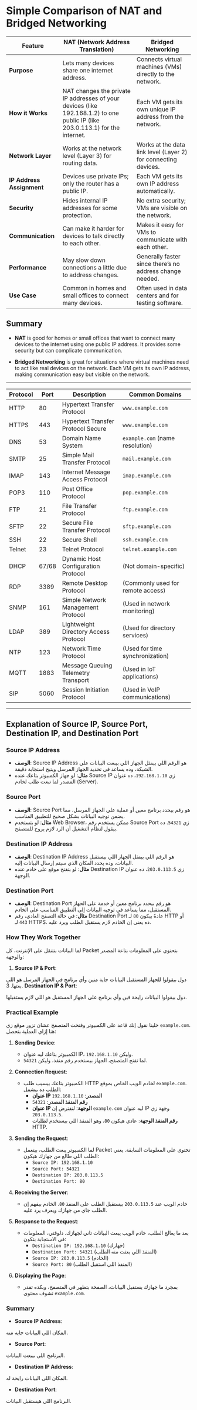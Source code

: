 # Simple Comparison of NAT and Bridged Networking

| **Feature**                | **NAT (Network Address Translation)**                             | **Bridged Networking**                                   |
|----------------------------|-------------------------------------------------------------------|---------------------------------------------------------|
| **Purpose**                | Lets many devices share one internet address.                     | Connects virtual machines (VMs) directly to the network. |
| **How it Works**           | NAT changes the private IP addresses of your devices (like 192.168.1.2) to one public IP (like 203.0.113.1) for the internet. | Each VM gets its own unique IP address from the network. |
| **Network Layer**          | Works at the network level (Layer 3) for routing data.            | Works at the data link level (Layer 2) for connecting devices. |
| **IP Address Assignment**   | Devices use private IPs; only the router has a public IP.         | Each VM gets its own IP address automatically.           |
| **Security**               | Hides internal IP addresses for some protection.                  | No extra security; VMs are visible on the network.      |
| **Communication**          | Can make it harder for devices to talk directly to each other.    | Makes it easy for VMs to communicate with each other.   |
| **Performance**            | May slow down connections a little due to address changes.        | Generally faster since there’s no address change needed. |
| **Use Case**               | Common in homes and small offices to connect many devices.        | Often used in data centers and for testing software.     |

## Summary
- **NAT** is good for homes or small offices that want to connect many devices to the internet using one public IP address. It provides some security but can complicate communication.

- **Bridged Networking** is great for situations where virtual machines need to act like real devices on the network. Each VM gets its own IP address, making communication easy but visible on the network.

---

| **Protocol**     | **Port** | **Description**                               | **Common Domains**               |
|------------------|----------|-----------------------------------------------|----------------------------------|
| HTTP             | 80       | Hypertext Transfer Protocol                   | `www.example.com`                |
| HTTPS            | 443      | Hypertext Transfer Protocol Secure            | `www.example.com`                |
| DNS              | 53       | Domain Name System                            | `example.com` (name resolution) |
| SMTP             | 25       | Simple Mail Transfer Protocol                 | `mail.example.com`               |
| IMAP             | 143      | Internet Message Access Protocol              | `imap.example.com`               |
| POP3             | 110      | Post Office Protocol                          | `pop.example.com`                |
| FTP              | 21       | File Transfer Protocol                        | `ftp.example.com`                |
| SFTP             | 22       | Secure File Transfer Protocol                 | `sftp.example.com`               |
| SSH              | 22       | Secure Shell                                  | `ssh.example.com`                |
| Telnet           | 23       | Telnet Protocol                               | `telnet.example.com`             |
| DHCP             | 67/68    | Dynamic Host Configuration Protocol           | (Not domain-specific)            |
| RDP              | 3389     | Remote Desktop Protocol                       | (Commonly used for remote access)|
| SNMP             | 161      | Simple Network Management Protocol            | (Used in network monitoring)     |
| LDAP             | 389      | Lightweight Directory Access Protocol         | (Used for directory services)    |
| NTP              | 123      | Network Time Protocol                         | (Used for time synchronization)  |
| MQTT             | 1883     | Message Queuing Telemetry Transport          | (Used in IoT applications)       |
| SIP              | 5060     | Session Initiation Protocol                   | (Used in VoIP communications)    |

---
## Explanation of Source IP, Source Port, Destination IP, and Destination Port

### Source IP Address
- **الوصف**: Source IP Address هو الرقم اللي بيمثل الجهاز اللي بيبعت البيانات على الشبكة، وده يساعد في تحديد الجهاز المرسل ويتيح استجابة دقيقة.
- **مثال**: لو جهاز الكمبيوتر بتاعك عنده Source IP زي `192.168.1.10`، ده عنوان المصدر لما تبعت طلب لخادم (Server).

### Source Port
- **الوصف**: Source Port هو رقم بيحدد برنامج معين أو عملية على الجهاز المرسل، مما يضمن توجيه البيانات بشكل صحيح للتطبيق المناسب.
- **مثال**: لو بتستخدم Web Browser، ممكن يستخدم رقم Source Port زي `54321`. ده بيقول لنظام التشغيل أن الرد لازم يروح للمتصفح.

### Destination IP Address
- **الوصف**: Destination IP Address هو الرقم اللي بيمثل الجهاز اللي بيستقبل البيانات، وده يحدد المكان الذي سيتم إرسال البيانات إليه.
- **مثال**: لو بتفتح موقع على خادم عنده Destination IP زي `203.0.113.5`، ده عنوان الوجهة.

### Destination Port
- **الوصف**: Destination Port هو رقم بيحدد برنامج معين أو خدمة على الجهاز المستقبل، مما يساعد في توجيه البيانات إلى التطبيق المناسب على الخادم.
- **مثال**: في حالة التصفح العادي، رقم Destination Port عادةً بيكون `80` لـ HTTP أو `443` لـ HTTPS. ده يعني إن الخادم لازم يستقبل الطلب ويرد عليه.

### How They Work Together
لما البيانات بتتنقل على الإنترنت، كل Packet بتحتوي على المعلومات بتاعة المصدر والوجهة:

1. **Source IP & Port**:

دول بيقولوا للجهاز المستقبل البيانات جاية منين وأي برنامج في الجهاز المرسل هو اللي بعتها.
3. **Destination IP & Port**: 

دول بيقولوا البيانات رايحة فين وأي برنامج على الجهاز المستقبل هو اللي لازم يستقبلها.

### Practical Example
خلينا نقول إنك قاعد على الكمبيوتر وفتحت المتصفح عشان تزور موقع زي `example.com`. هنا إزاي العملية بتحصل:

1. **Sending Device**:
   - الكمبيوتر بتاعك ليه عنوان IP، وليكن `192.168.1.10`.
   - لما تفتح المتصفح، الجهاز بيستخدم رقم منفذ، وليكن `54321`.

2. **Connection Request**:
   - الكمبيوتر بتاعك بيسيب طلب HTTP لخادم الويب الخاص بموقع `example.com`. الطلب ده بيشمل:
     - **عنوان IP المصدر**: `192.168.1.10`
     - **رقم المنفذ المصدر**: `54321`
     - **عنوان IP الوجهة**: لنفترض إن `example.com` ليه عنوان IP وجهة زي `203.0.113.5`.
     - **رقم المنفذ الوجهة**: عادي هيكون `80`، وهو المنفذ اللي بيستخدم لطلبات HTTP.

3. **Sending the Request**:
   - لما الكمبيوتر يبعت الطلب، بيتعمل Packet تحتوي على المعلومات السابقة. يعني الطلب اللي طالع من جهازك هيكون:
     - `Source IP: 192.168.1.10`
     - `Source Port: 54321`
     - `Destination IP: 203.0.113.5`
     - `Destination Port: 80`

4. **Receiving the Server**:
   - خادم الويب عند `203.0.113.5` بيستقبل الطلب على المنفذ `80`. الخادم بيفهم إن الطلب جاي من جهازك ويعرف يرد عليه.

5. **Response to the Request**:
   - بعد ما يعالج الطلب، خادم الويب يبعت البيانات تاني لجهازك. دلوقتي، المعلومات في الاستجابة بتكون:
     - `Destination IP: 192.168.1.10` (جهازك)
     - `Destination Port: 54321` (المنفذ اللي بعتت منه الطلب)
     - `Source IP: 203.0.113.5` (الخادم)
     - `Source Port: 80` (المنفذ اللي استقبل الطلب)

6. **Displaying the Page**:
   - بمجرد ما جهازك يستقبل البيانات، الصفحة بتظهر في المتصفح، وبكده تقدر تشوف محتوى `example.com`.

### Summary
- **Source IP Address**:

المكان اللي البيانات جايه منه.
- **Source Port**:
  
البرنامج اللي بيبعت البيانات.
- **Destination IP Address**:

المكان اللي البيانات رايحة له.
- **Destination Port**:

البرنامج اللي هيستقبل البيانات.

